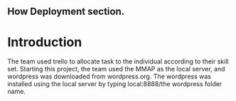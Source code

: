 ## How Deployment section. 
# Introduction
The team used trello to allocate task to the individual according to their skill set. 
Starting this project, the team used the MMAP as the local server, and wordpress was downloaded from wordpress.org. 
The wordpress was installed using the local server by typing local:8888/the wordpress folder name.
